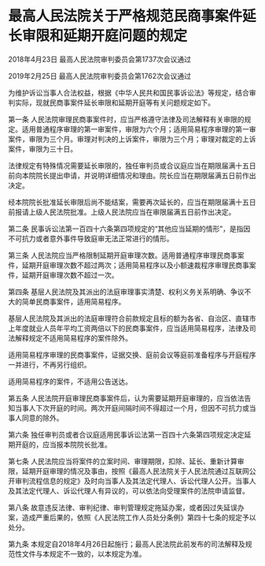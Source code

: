 # 最高人民法院关于严格规范民商事案件延长审限和延期开庭问题的规定

2018年4月23日 最高人民法院审判委员会第1737次会议通过

2019年2月25日 最高人民法院审判委员会第1762次会议通过



为维护诉讼当事人合法权益，根据《中华人民共和国民事诉讼法》等规定，结合审判实际，现就民商事案件延长审限和延期开庭等有关问题规定如下。

第一条 人民法院审理民商事案件时，应当严格遵守法律及司法解释有关审限的规定。适用普通程序审理的第一审案件，审限为六个月；适用简易程序审理的第一审案件，审限为三个月。审理对判决的上诉案件，审限为三个月；审理对裁定的上诉案件，审限为三十日。

法律规定有特殊情况需要延长审限的，独任审判员或合议庭应当在期限届满十五日前向本院院长提出申请，并说明详细情况和理由。院长应当在期限届满五日前作出决定。

经本院院长批准延长审限后尚不能结案，需要再次延长的，应当在期限届满十五日前报请上级人民法院批准。上级人民法院应当在审限届满五日前作出决定。

第二条 民事诉讼法第一百四十六条第四项规定的“其他应当延期的情形”，是指因不可抗力或者意外事件导致庭审无法正常进行的情形。

第三条 人民法院应当严格限制延期开庭审理次数。适用普通程序审理民商事案件，延期开庭审理次数不超过两次；适用简易程序以及小额速裁程序审理民商事案件，延期开庭审理次数不超过一次。

第四条 基层人民法院及其派出的法庭审理事实清楚、权利义务关系明确、争议不大的简单民商事案件，适用简易程序。

基层人民法院及其派出的法庭审理符合前款规定且标的额为各省、自治区、直辖市上年度就业人员年平均工资两倍以下的民商事案件，应当适用简易程序，法律及司法解释规定不适用简易程序的案件除外。

适用简易程序审理的民商事案件，证据交换、庭前会议等庭前准备程序与开庭程序一并进行，不再另行组织。

适用简易程序的案件，不适用公告送达。

第五条 人民法院开庭审理民商事案件后，认为需要延期开庭审理的，应当依法告知当事人下次开庭的时间。两次开庭间隔时间不得超过一个月，但因不可抗力或当事人同意的除外。

第六条 独任审判员或者合议庭适用民事诉讼法第一百四十六条第四项规定决定延期开庭的，应当报本院院长批准。

第七条 人民法院应当将案件的立案时间、审理期限，扣除、延长、重新计算审限，延期开庭审理的情况及事由，按照《最高人民法院关于人民法院通过互联网公开审判流程信息的规定》及时向当事人及其法定代理人、诉讼代理人公开。当事人及其法定代理人、诉讼代理人有异议的，可以依法向受理案件的法院申请监督。

第八条 故意违反法律、审判纪律、审判管理规定拖延办案，或者因过失延误办案，造成严重后果的，依照《人民法院工作人员处分条例》第四十七条的规定予以处分。

第九条 本规定自2018年4月26日起施行；最高人民法院此前发布的司法解释及规范性文件与本规定不一致的，以本规定为准。